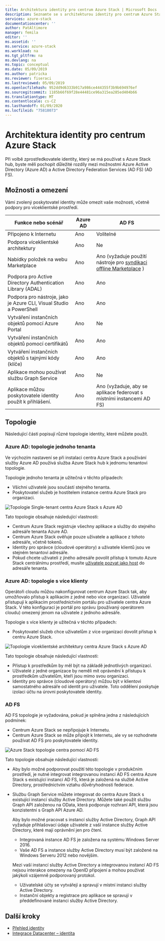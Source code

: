 ```yaml
---
title: Architektura identity pro centrum Azure Stack | Microsoft Docs
description: Seznamte se s architekturou identity pro centrum Azure Stack a rozdíly mezi Azure AD a AD FS.
services: azure-stack
documentationcenter: ''
author: PatAltimore
manager: femila
editor: ''
ms.assetid: ''
ms.service: azure-stack
ms.workload: na
ms.tgt_pltfrm: na
ms.devlang: na
ms.topic: conceptual
ms.date: 05/09/2019
ms.author: patricka
ms.reviewer: fiseraci
ms.lastreviewed: 05/09/2019
ms.openlocfilehash: 952dd9d6333b917a986ce444355f3b9b694976ef
ms.sourcegitcommit: 1185b66f69f28e44481ce96a315ea285ed404b66
ms.translationtype: MT
ms.contentlocale: cs-CZ
ms.lasthandoff: 01/09/2020
ms.locfileid: "75818073"
---
```

# <a name="identity-architecture-for-azure-stack-hub"></a>Architektura identity pro centrum Azure Stack

Při volbě zprostředkovatele identity, který se má používat s Azure Stack hub, byste měli pochopit důležité rozdíly mezi možnostmi Azure Active Directory (Azure AD) a Active Directory Federation Services (AD FS) (AD FS).

## <a name="capabilities-and-limitations"></a>Možnosti a omezení

Vámi zvolený poskytovatel identity může omezit vaše možnosti, včetně podpory pro víceklientské prostředí.

|Funkce nebo scénář        |Azure AD  |AD FS  |
|------------------------------|----------|-------|
|Připojeno k Internetu     |Ano       |Volitelné|
|Podpora víceklientské architektury     |Ano       |Ne      |
|Nabídky položek na webu Marketplace |Ano       |Ano (vyžaduje použití nástroje pro [syndikaci offline Marketplace](azure-stack-download-azure-marketplace-item.md#disconnected-or-a-partially-connected-scenario) )|
|Podpora pro Active Directory Authentication Library (ADAL) |Ano |Ano|
|Podpora pro nástroje, jako je Azure CLI, Visual Studio a PowerShell  |Ano |Ano|
|Vytváření instančních objektů pomocí Azure Portal     |Ano |Ne|
|Vytváření instančních objektů pomocí certifikátů      |Ano |Ano|
|Vytváření instančních objektů s tajnými kódy (klíče)    |Ano |Ano|
|Aplikace mohou používat službu Graph Service           |Ano |Ne|
|Aplikace můžou poskytovatele identity použít k přihlášení. |Ano |Ano (vyžaduje, aby se aplikace federovat s místními instancemi AD FS) |

## <a name="topologies"></a>Topologie

Následující části popisují různé topologie identity, které můžete použít.

### <a name="azure-ad-single-tenant-topology"></a>Azure AD: topologie jednoho tenanta

Ve výchozím nastavení se při instalaci centra Azure Stack a používání služby Azure AD používá služba Azure Stack hub k jednomu tenantovi topologie.

Topologie jednoho tenanta je užitečná v těchto případech:
- Všichni uživatelé jsou součástí stejného tenanta.
- Poskytovatel služeb je hostitelem instance centra Azure Stack pro organizaci.

![Topologie Single-tenant centra Azure Stack s Azure AD](media/azure-stack-identity-architecture/single-tenant.png)

Tato topologie obsahuje následující vlastnosti:

- Centrum Azure Stack registruje všechny aplikace a služby do stejného adresáře tenanta Azure AD.
- Centrum Azure Stack ověřuje pouze uživatele a aplikace z tohoto adresáře, včetně tokenů.
- Identity pro správce (cloudové operátory) a uživatele klientů jsou ve stejném tenantovi adresáře.
- Pokud chcete uživateli z jiného adresáře povolit přístup k tomuto Azure Stack centrálnímu prostředí, musíte [uživatele pozvat jako host](azure-stack-identity-overview.md#guest-users) do adresáře tenanta.

### <a name="azure-ad-multi-tenant-topology"></a>Azure AD: topologie s více klienty

Operátoři cloudu můžou nakonfigurovat centrum Azure Stack tak, aby umožňovalo přístup k aplikacím z jedné nebo více organizací. Uživatelé přistupují k aplikacím prostřednictvím portálu pro uživatele centra Azure Stack. V této konfiguraci je portál pro správu (používaný operátorem cloudu) omezený jenom na uživatele z jednoho adresáře.

Topologie s více klienty je užitečná v těchto případech:

- Poskytovatel služeb chce uživatelům z více organizací dovolit přístup k centru Azure Stack.

![Topologie víceklientské architektury centra Azure Stack s Azure AD](media/azure-stack-identity-architecture/multi-tenant.png)

Tato topologie obsahuje následující vlastnosti:

- Přístup k prostředkům by měl být na základě jednotlivých organizací.
- Uživatelé z jedné organizace by neměli mít oprávnění k přístupu k prostředkům uživatelům, kteří jsou mimo svou organizaci.
- Identity pro správce (cloudové operátory) můžou být v klientovi samostatného adresáře od identit pro uživatele. Toto oddělení poskytuje izolaci účtu na úrovni poskytovatele identity.
 
### <a name="ad-fs"></a>AD FS

AD FS topologie je vyžadována, pokud je splněna jedna z následujících podmínek:

- Centrum Azure Stack se nepřipojuje k Internetu.
- Centrum Azure Stack se může připojit k Internetu, ale vy se rozhodnete používat AD FS pro poskytovatele identity.
  
![Azure Stack topologie centra pomocí AD FS](media/azure-stack-identity-architecture/adfs.png)

Tato topologie obsahuje následující vlastnosti:

- Aby bylo možné podporovat použití této topologie v produkčním prostředí, je nutné integrovat integrovanou instanci AD FS centra Azure Stack s existující instancí AD FS, která je založená na službě Active Directory, prostřednictvím vztahu důvěryhodnosti federace.
- Službu Graph Service můžete integrovat do centra Azure Stack s existující instancí služby Active Directory. Můžete také použít službu Graph API založenou na OData, která podporuje rozhraní API, která jsou konzistentní s Graph API Azure AD.

  Aby bylo možné pracovat s instancí služby Active Directory, Graph API vyžaduje přihlašovací údaje uživatele z vaší instance služby Active Directory, které mají oprávnění jen pro čtení.
  - Integrovaná instance AD FS je založena na systému Windows Server 2016.
  - Vaše AD FS a instance služby Active Directory musí být založené na Windows Serveru 2012 nebo novějším.
  
  Mezi vaší instancí služby Active Directory a integrovanou instancí AD FS nejsou interakce omezeny na OpenID připojení a mohou používat jakýkoli vzájemně podporovaný protokol.
  - Uživatelské účty se vytvářejí a spravují v místní instanci služby Active Directory.
  - Instanční objekty a registrace pro aplikace se spravují v předdefinované instanci služby Active Directory.

## <a name="next-steps"></a>Další kroky

- [Přehled identity](azure-stack-identity-overview.md)
- [Integrace Datacenter – identita](azure-stack-integrate-identity.md)
